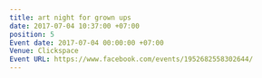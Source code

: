 ```yaml
---
title: art night for grown ups
date: 2017-07-04 10:37:00 +07:00
position: 5
Event date: 2017-07-04 00:00:00 +07:00
Venue: Clickspace
Event URL: https://www.facebook.com/events/1952682558302644/
---
```


